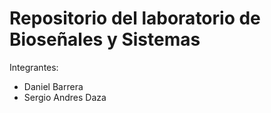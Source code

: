 # Repositorio del laboratorio de Bioseñales y Sistemas

Integrantes:
- Daniel Barrera
- Sergio Andres Daza

